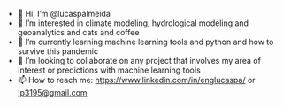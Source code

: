 - 👋 Hi, I’m @lucaspalmeida
- 👀 I’m interested in climate modeling, hydrological modeling and geoanalytics and cats and coffee
- 🌱 I’m currently learning machine learning tools and python and how to survive this pandemic
- 💞️ I’m looking to collaborate on any project that involves my area of interest or predictions with machine learning tools
- 📫 How to reach me: https://www.linkedin.com/in/englucaspa/ or lp3195@gmail.com

<!---
lucaspalmeida/lucaspalmeida is a ✨ special ✨ repository because its `README.md` (this file) appears on your GitHub profile.
You can click the Preview link to take a look at your changes.
--->
